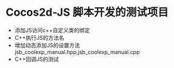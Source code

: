 # Cocos2d-JS 脚本开发的测试项目

* 添加JS访问c++自定义类的绑定
* C++执行JS的方法名
* 增加动态添加JS的设置方法jsb_coolexp_manual.hpp,jsb_coolexp_manual.cpp
* C++回调JS的测试
